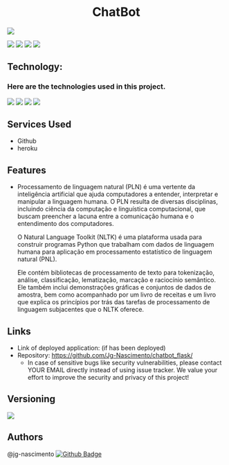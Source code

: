 <h1 text align='center'>ChatBot</h1>
<img src='https://www.vydence.com/wp-content/uploads/2019/03/chat-bot-1080x450.jpg' >

<img src="https://img.shields.io/github/issues/Jg-Nascimento/chatbot-redeNeural" /> <img src="https://img.shields.io/github/forks/Jg-Nascimento/chatbot-redeNeural"/>
<img src="https://img.shields.io/github/stars/Jg-Nascimento/chatbot-redeNeural" /> <img src="https://img.shields.io/github/stars/Jg-Nascimento/chatbot-redeNeural" />
 
## Technology:
### Here are the technologies used in this project.

<img src="https://img.shields.io/badge/-PYTHON-yellowgreen" /> <img src="https://img.shields.io/badge/-NLTK-yellowgreen" /> <img src="https://img.shields.io/badge/-KERAS-yellowgreen" /> <img src="https://img.shields.io/badge/-FLASK-yellowgreen" />


## Services Used
 
* Github
* heroku
 
 
## Features
 
   - Processamento de linguagem natural (PLN) é uma vertente da inteligência artificial que ajuda computadores a entender, 
     interpretar e manipular a linguagem humana. O PLN resulta de diversas disciplinas, incluindo ciência da computação 
     e linguística computacional, que buscam preencher a lacuna entre a comunicação humana e o entendimento dos computadores.
      
     O Natural Language Toolkit (NLTK) é uma plataforma usada para construir programas Python que trabalham com dados de linguagem 
     humana para aplicação em processamento estatístico de linguagem natural (PNL).

     Ele contém bibliotecas de processamento de texto para tokenização, análise, classificação, lematização, marcação e raciocínio 
     semântico. Ele também inclui demonstrações    gráficas e conjuntos de dados de amostra, bem como acompanhado por um livro de 
     receitas e um livro que explica os princípios por trás das tarefas de processamento de linguagem subjacentes que o NLTK oferece.

 
 
## Links
 
  - Link of deployed application: (if has been deployed)
  - Repository: https://github.com/Jg-Nascimento/chatbot_flask/
    - In case of sensitive bugs like security vulnerabilities, please contact
      YOUR EMAIL directly instead of using issue tracker. We value your effort
      to improve the security and privacy of this project!
 
 
## Versioning
<img src="https://img.shields.io/badge/VERSION-1.0.0-lightgrey"/>
 
 
## Authors
@jg-nascimento [![Github Badge](https://img.shields.io/badge/-Github-000?style=flat-square&logo=Github&logoColor=white&link=https://github.com/Jg-Nascimento/)](https://github.com/Jg-Nascimento/)
 
